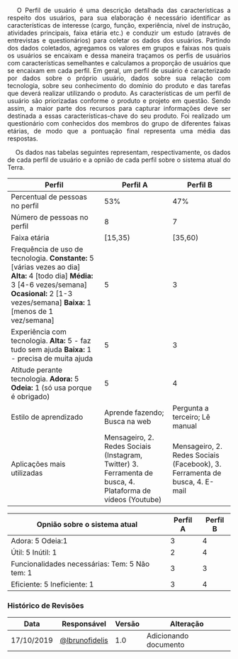 
<p align="justify">&emsp;
O Perfil de usuário é uma descrição detalhada das características a respeito dos usuários, para sua elaboração é necessário identificar as características de interesse (cargo, função, experiência, nível de instrução, atividades principais, faixa etária etc.) e conduzir um estudo (através de entrevistas e questionários) para coletar os dados dos usuários. Partindo dos dados coletados, agregamos os valores em grupos e faixas nos quais os usuários se encaixam e dessa maneira traçamos os perfis de usuários com características semelhantes e calculamos a proporção de usuários que se encaixam em cada perfil. Em geral, um perfil de usuário é caracterizado por dados sobre o próprio usuário, dados sobre sua relação com tecnologia, sobre seu conhecimento do domínio do produto e das tarefas que deverá realizar utilizando o produto.
As características de um perfil de usuário são priorizadas conforme  o produto e projeto em questão. Sendo assim, a maior parte dos recursos para capturar informações deve ser destinada a essas características-chave do seu produto.
Foi realizado um questionário com conhecidos dos membros do grupo de diferentes faixas etárias, de modo que a pontuação final representa uma média das respostas.
</p>

<p align="justify">&emsp;
Os dados nas tabelas seguintes representam, respectivamente, os dados de cada perfil de usuário e a opnião de cada perfil sobre o sistema atual do Terra.
</p>

| Perfil                                                                                                                                                                                                                  | Perfil A                                                                                                    | Perfil B                                                                   |
| ----------------------------------------------------------------------------------------------------------------------------------------------------------------------------------------------------------------------- | ----------------------------------------------------------------------------------------------------------- | -------------------------------------------------------------------------- |
| Percentual de pessoas no perfil                                                                                                                                                                                         | 53%                                                                                                         | 47%                                                                        |
| Número de pessoas no perfil                                                                                                                                                                                             | 8                                                                                                           | 7                                                                          |
| Faixa etária                                                                                                                                                                                                            | [15,35)                                                                                                     | [35,60)                                                                    |
| Frequência de uso de tecnologia.    **Constante:** 5 [várias vezes ao dia]    **Alta:** 4 [todo dia]      **Média:** 3 [4-6 vezes/semana]  **Ocasional:** 2 [1-3 vezes/semana]    **Baixa:**  1 [menos de 1 vez/semana] | 5                                                                                                           | 3                                                                          |
| Experiência com tecnologia.   **Alta:** 5 - faz tudo sem ajuda    **Baixa:**  1 - precisa de muita ajuda                                                                                                                | 5                                                                                                           | 3                                                                          |
| Atitude perante tecnologia.   **Adora:** 5  **Odeia:** 1 (só usa porque é obrigado)                                                                                                                                     | 5                                                                                                           | 4                                                                          |
| Estilo de aprendizado                                                                                                                                                                                                   | Aprende fazendo; Busca na web                                                                               | Pergunta a terceiro; Lê manual                                             |
| Aplicações mais utilizadas                                                                                                                                                                                              | Mensageiro, 2. Redes Sociais (Instagram, Twitter) 3. Ferramenta de busca, 4. Plataforma de vídeos (Youtube) | Mensageiro, 2. Redes Sociais (Facebook), 3. Ferramenta de busca, 4. E-mail |


| Opnião sobre o sistema atual                            | Perfil A | Perfil B |
| ------------------------------------------------------- | -------- | -------- |
| Adora: 5      Odeia:1                                   | 3        | 4        |
| Útil: 5           Inútil: 1                             | 2        | 4        |
| Funcionalidades necessárias:  Tem: 5         Não tem: 1 | 3        | 3        |
| Eficiente: 5  Ineficiente: 1                            | 3        | 4        |

### **Histórico de Revisões**

| Data       | Responsável                                       | Versão | Alteração             |
| ---------- | ------------------------------------------------- | ------ | --------------------- |
| 17/10/2019 | [@lbrunofidelis](http://github.com/lbrunofidelis) | 1.0    | Adicionando documento |
